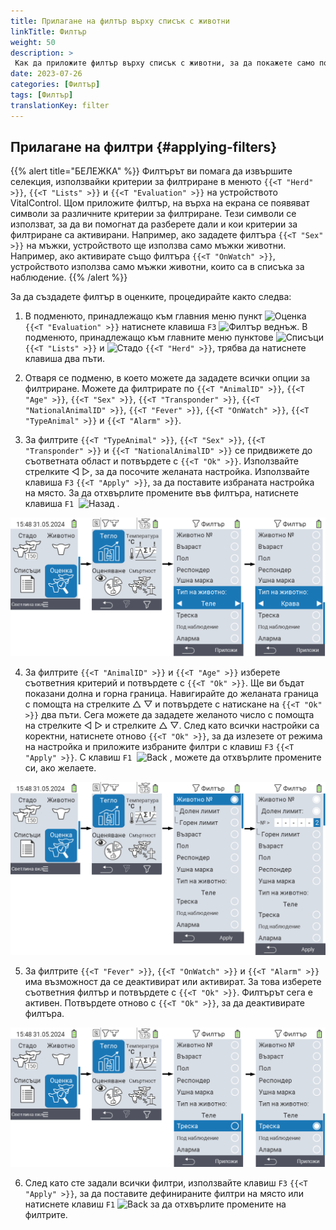 ```yaml
---
title: Прилагане на филтър върху списък с животни
linkTitle: Филтър
weight: 50
description: >
 Как да приложите филтър върху списък с животни, за да покажете само подмножество от животните, присъстващи на устройството.
date: 2023-07-26
categories: [Филтър]
tags: [Филтър]
translationKey: filter
---
```

## Прилагане на филтри {#applying-filters}

{{% alert title="БЕЛЕЖКА" %}}
Филтърът ви помага да извършите селекция, използвайки критерии за филтриране в менюто `{{<T "Herd" >}}`, `{{<T "Lists" >}}` и `{{<T "Evaluation" >}}` на устройството VitalControl. Щом приложите филтър, на върха на екрана се появяват символи за различните критерии за филтриране. Тези символи се използват, за да ви помогнат да разберете дали и кои критерии за филтриране са активирани. Например, ако зададете филтъра `{{<T "Sex" >}}` на мъжки, устройството ще използва само мъжки животни. Например, ако активирате също филтъра `{{<T "OnWatch" >}}`, устройството използва само мъжки животни, които са в списъка за наблюдение.
{{% /alert %}}

За да създадете филтър в оценките, процедирайте както следва:

1. В подменюто, принадлежащо към главния меню пункт <img src="/icons/main/evaluation.svg" width="50" align="bottom" alt="Оценка" /> `{{<T "Evaluation" >}}` натиснете клавиша `F3` <img src="/icons/footer/filter.svg" width="25" align="bottom" alt="Филтър" /> веднъж. В подменюто, принадлежащо към главните меню пунктове <img src="/icons/main/lists.svg" width="28" align="bottom" alt="Списъци" /> `{{<T "Lists" >}}` и <img src="/icons/main/herd.svg" width="60" align="bottom" alt="Стадо" /> `{{<T "Herd" >}}`, трябва да натиснете клавиша два пъти.

2. Отваря се подменю, в което можете да зададете всички опции за филтриране. Можете да филтрирате по `{{<T "AnimalID" >}}`, `{{<T "Age" >}}`, `{{<T "Sex" >}}`, `{{<T "Transponder" >}}`, `{{<T "NationalAnimalID" >}}`, `{{<T "Fever" >}}`, `{{<T "OnWatch" >}}`, `{{<T "TypeAnimal" >}}` и `{{<T "Alarm" >}}`.

3. За филтрите `{{<T "TypeAnimal" >}}`, `{{<T "Sex" >}}`, `{{<T "Transponder" >}}` и `{{<T "NationalAnimalID" >}}` се придвижете до съответната област и потвърдете с `{{<T "Ok" >}}`. Използвайте стрелките ◁ ▷, за да посочите желаната настройка. Използвайте клавиша `F3` `{{<T "Apply" >}}`, за да поставите избраната настройка на място. За да отхвърлите промените във филтъра, натиснете клавиша `F1` &nbsp;<img src="/icons/footer/exit.svg" width="25" align="bottom" alt="Назад" />&nbsp;.

![VitalControl: меню Оценка Създаване на филтър](images/filter.png "Създаване на филтър")

4. За филтрите `{{<T "AnimalID" >}}` и `{{<T "Age" >}}` изберете съответния критерий и потвърдете с `{{<T "Ok" >}}`. Ще ви бъдат показани долна и горна граница. Навигирайте до желаната граница с помощта на стрелките △ ▽ и потвърдете с натискане на `{{<T "Ok" >}}` два пъти. Сега можете да зададете желаното число с помощта на стрелките ◁ ▷ и стрелките △ ▽. След като всички настройки са коректни, натиснете отново `{{<T "Ok" >}}`, за да излезете от режима на настройка и приложите избраните филтри с клавиш `F3` `{{<T "Apply" >}}`. С клавиш `F1` &nbsp;<img src="/icons/footer/exit.svg" width="25" align="bottom" alt="Back" />&nbsp;, можете да отхвърлите промените си, ако желаете.

![VitalControl: меню Оценка Създаване на филтър](images/filter2.png "Създаване на филтър")

5. За филтрите `{{<T "Fever" >}}`, `{{<T "OnWatch" >}}` и `{{<T "Alarm" >}}` има възможност да се деактивират или активират. За това изберете съответния филтър и потвърдете с `{{<T "Ok" >}}`. Филтърът сега е активен. Потвърдете отново с `{{<T "Ok" >}}`, за да деактивирате филтъра.

![VitalControl: меню Оценка Създаване на филтър](images/filter3.png "Създаване на филтър")

6. След като сте задали всички филтри, използвайте клавиш `F3` `{{<T "Apply" >}}`, за да поставите дефинираните филтри на място или натиснете клавиш `F1` <img src="/icons/footer/exit.svg" width="25" align="bottom" alt="Back" /> за да отхвърлите промените на филтрите.
